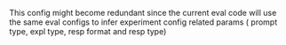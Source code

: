 This config might become redundant since the current eval code will use the same eval configs to infer experiment config related params ( prompt type, expl type, resp format and resp type) 